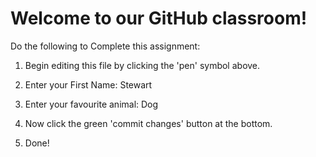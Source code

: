 # Welcome to our GitHub classroom!

Do the following to Complete this assignment:

1. Begin editing this file by clicking the 'pen' symbol above.

2. Enter your First Name: Stewart

3. Enter your favourite animal: Dog

4. Now click the green 'commit changes' button at the bottom.

5. Done!
